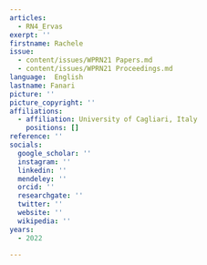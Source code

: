 ```yaml
---
articles:
  - RN4_Ervas
exerpt: ''
firstname: Rachele
issue:
  - content/issues/WPRN21 Papers.md
  - content/issues/WPRN21 Proceedings.md
language:  English
lastname: Fanari
picture: ''
picture_copyright: ''
affiliations:
  - affiliation: University of Cagliari, Italy
    positions: []
reference: ''
socials:
  google_scholar: ''
  instagram: ''
  linkedin: ''
  mendeley: ''
  orcid: ''
  researchgate: ''
  twitter: ''
  website: ''
  wikipedia: ''
years:
  - 2022

---
```

